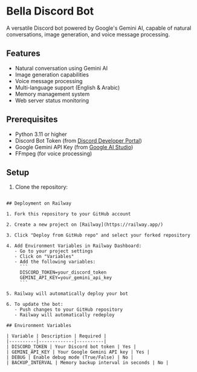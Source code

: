 # Bella Discord Bot

A versatile Discord bot powered by Google's Gemini AI, capable of natural conversations, image generation, and voice message processing.

## Features

- Natural conversation using Gemini AI
- Image generation capabilities
- Voice message processing
- Multi-language support (English & Arabic)
- Memory management system
- Web server status monitoring

## Prerequisites

- Python 3.11 or higher
- Discord Bot Token (from [Discord Developer Portal](https://discord.com/developers/applications))
- Google Gemini API Key (from [Google AI Studio](https://makersuite.google.com/app/apikey))
- FFmpeg (for voice processing)

## Setup

1. Clone the repository:
```

## Deployment on Railway

1. Fork this repository to your GitHub account

2. Create a new project on [Railway](https://railway.app/)

3. Click "Deploy from GitHub repo" and select your forked repository

4. Add Environment Variables in Railway Dashboard:
   - Go to your project settings
   - Click on "Variables"
   - Add the following variables:
     ```
     DISCORD_TOKEN=your_discord_token
     GEMINI_API_KEY=your_gemini_api_key
     ```

5. Railway will automatically deploy your bot

6. To update the bot:
   - Push changes to your GitHub repository
   - Railway will automatically redeploy

## Environment Variables

| Variable | Description | Required |
|----------|-------------|----------|
| DISCORD_TOKEN | Your Discord bot token | Yes |
| GEMINI_API_KEY | Your Google Gemini API key | Yes |
| DEBUG | Enable debug mode (True/False) | No |
| BACKUP_INTERVAL | Memory backup interval in seconds | No |